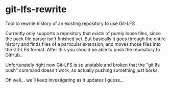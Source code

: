 git-lfs-rewrite
===============

Tool to rewrite history of an existing repository to use Git-LFS

Currently only supports a repository that exists of purely loose files, since the pack file parser isn't finished yet. 
But basically it goes through the entire history and finds files of a particular extension, and moves those files into 
the Git-LFS format. After this you should be able to push the repository to GitHub..

Unfortunately right now Git-LFS is so unstable and broken that the "git lfs push" command doesn't work, 
so actually pushing something just borks.

Oh well... we'll keep investigating as it updates I guess...
